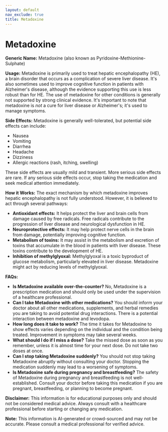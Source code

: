 ```yaml
---
layout: default
nav_exclude: true
title: Metadoxine
---
```


# Metadoxine

**Generic Name:**  Metadoxine (also known as Pyridoxine-Methionine-Sulphate)

**Usage:** Metadoxine is primarily used to treat hepatic encephalopathy (HE), a brain disorder that occurs as a complication of severe liver disease.  It's also sometimes used to improve cognitive function in patients with Alzheimer's disease, although the evidence supporting this use is less robust than for HE.  The use of metadoxine for other conditions is generally not supported by strong clinical evidence.  It's important to note that metadoxine is *not* a cure for liver disease or Alzheimer's; it's used to manage symptoms.

**Side Effects:**  Metadoxine is generally well-tolerated, but potential side effects can include:

* Nausea
* Vomiting
* Diarrhea
* Headache
* Dizziness
* Allergic reactions (rash, itching, swelling)

These side effects are usually mild and transient.  More serious side effects are rare.  If any serious side effects occur, stop taking the medication and seek medical attention immediately.

**How it Works:**  The exact mechanism by which metadoxine improves hepatic encephalopathy is not fully understood.  However, it is believed to act through several pathways:

* **Antioxidant effects:**  It helps protect the liver and brain cells from damage caused by free radicals.  Free radicals contribute to the progression of liver disease and neurological dysfunction in HE.
* **Neuroprotective effects:**  It may help protect nerve cells in the brain from damage, potentially improving cognitive function.
* **Metabolism of toxins:**  It may assist in the metabolism and excretion of toxins that accumulate in the blood in patients with liver disease.  These toxins contribute to the development of HE.
* **Inhibition of methylglyoxal:** Methylglyoxal is a toxic byproduct of glucose metabolism, particularly elevated in liver disease.  Metadoxine might act by reducing levels of methylglyoxal.

**FAQs:**

* **Is Metadoxine available over-the-counter?** No, Metadoxine is a prescription medication and should only be used under the supervision of a healthcare professional.
* **Can I take Metadoxine with other medications?**  You should inform your doctor about all other medications, supplements, and herbal remedies you are taking to avoid potential drug interactions.  There is a potential interaction between metadoxine and levodopa.
* **How long does it take to work?** The time it takes for Metadoxine to show effects varies depending on the individual and the condition being treated.  Improvement in symptoms may take several weeks.
* **What should I do if I miss a dose?**  Take the missed dose as soon as you remember, unless it is almost time for your next dose. Do not take two doses at once.
* **Can I stop taking Metadoxine suddenly?**  You should not stop taking Metadoxine abruptly without consulting your doctor.  Stopping the medication suddenly may lead to a worsening of symptoms.
* **Is Metadoxine safe during pregnancy and breastfeeding?**  The safety of Metadoxine during pregnancy and breastfeeding is not well-established.  Consult your doctor before taking this medication if you are pregnant, breastfeeding, or planning to become pregnant.


**Disclaimer:** This information is for educational purposes only and should not be considered medical advice.  Always consult with a healthcare professional before starting or changing any medication.


**Note:** This information is AI-generated or crowd-sourced and may not be accurate. Please consult a medical professional for verified advice.